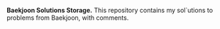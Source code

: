 **Baekjoon Solutions Storage.**
This repository contains my sol`utions to problems from Baekjoon, with comments.
